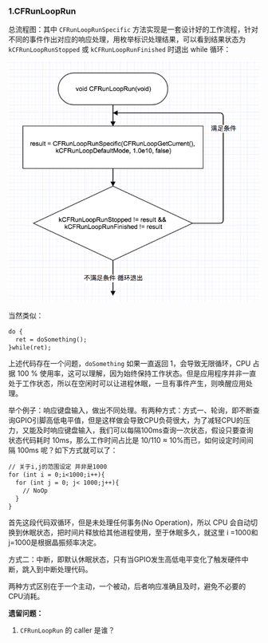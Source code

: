### 1.CFRunLoopRun
总流程图：其中 `CFRunLoopRunSpecific` 方法实现是一套设计好的工作流程，针对不同的事件作出对应的响应处理，用枚举标识处理结果，可以看到结果状态为 `kCFRunLoopRunStopped` 或 `kCFRunLoopRunFinished` 时退出 while 循环：

![RunLoop_MainEntry.png](./resource/RunLoop_MainEntry.png)

当然类似：
```
do {
  ret = doSomething();
}while(ret);
```
上述代码存在一个问题，`doSomething` 如果一直返回 1，会导致无限循环，CPU 占据 100 % 使用率，这可以理解，因为始终保持工作状态。但是应用程序并非一直处于工作状态，所以在空闲时可以让进程休眠，一旦有事件产生，则唤醒应用处理。

举个例子：响应键盘输入，做出不同处理。有两种方式：方式一、轮询，即不断查询GPIO引脚高低电平值，但是这样做会导致CPU负荷很大，为了减轻CPU的压力，又能及时响应键盘输入，我们可以每隔100ms查询一次状态，假设只要查询状态代码耗时 10ms，那么工作时间占比是 10/110 ≈ 10%而已，如何设定时间间隔 100ms 呢？如下方式就可以了：

```
// 关于i,j的范围设定 并非是1000
for (int i = 0;i<1000;i++){
  for (int j = 0; j< 1000;j++){
    // NoOp
  }
}
```

首先这段代码双循环，但是未处理任何事务(No Operation)，所以 CPU 会自动切换到休眠状态，把时间片释放给其他进程使用，至于休眠多久，就这里 i =1000和j=1000是根据晶振频率决定。

方式二：中断，即默认休眠状态，只有当GPIO发生高低电平变化了触发硬件中断，跳入到中断处理代码。

两种方式区别在于一个主动，一个被动，后者响应准确且及时，避免不必要的CPU消耗。

**遗留问题：**
1. `CFRunLoopRun` 的 caller 是谁？


